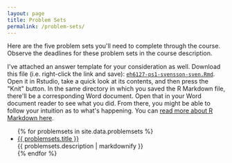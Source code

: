 ```yaml
---
layout: page
title: Problem Sets
permalink: /problem-sets/
---
```



Here are the five problem sets you'll need to complete through the course. Observe the deadlines for these problem sets in the course description.

I've attached an answer template for your consideration as well. Download this file (i.e. right-click the link and save): [`eh6127-ps1-svensson-sven.Rmd`](http://eh6127.svmiller.com/problem-sets/1/eh6127-ps1-svensson-sven.Rmd). Open it in Rstudio, take a quick look at its contents, and then press the "Knit" button. In the same directory in which you saved the R Markdown file, there'll be a corresponding Word document. Open that in your Word document reader to see what you did. From there, you might be able to follow your intuition as to what's happening. You can [read more about R Markdown here](https://bookdown.org/yihui/rmarkdown).

<ul id="archive">
{% for problemsets in site.data.problemsets %}
      <li class="archiveposturl">
        <span><a href="{{ site.url }}/problem-sets/{{ problemsets.filename }}.pdf">{{ problemsets.title }}</a></span><br>
<span class = "postlower">
{{ problemsets.description | markdownify }}</span>
      </li>
{% endfor %}
</ul>
<!--
### [Problem Set #1](http://eh6105.svmiller.com/problem-sets/1/eh6105-ps1.pdf)

The first problem set makes use of the [Systemic Banking Crises Database II](http://svmiller.com/stevedata/reference/SBCD.html) in [`{stevedata}`](http://svmiller.com/stevedata) to learn about basic data summary, data exploration, and data manipulation.


### [Problem Set #2](http://eh6105.svmiller.com/problem-sets/2/eh6105-ps2.pdf)

The second problem set makes use of the [National Epidemiologic Survey on Alcohol and Related Conditions (NESARC)](http://svmiller.com/stevedata/reference/nesarc_drinkspd.html) data set in [`{stevedata}`](http://svmiller.com/stevedata) to learn about basic descriptive statistics, recoding things, and, importantly, how you should always read the codebook.


### [Problem Set #3](http://eh6105.svmiller.com/problem-sets/3/eh6105-ps3.pdf)

The third problem set makes use of some data available in [`{peacesciencer}`](http://svmiller.com/peacesciencer) to learn bivariate ordinary least squares (OLS) regression.


### [Problem Set #4](http://eh6105.svmiller.com/problem-sets/4/eh6105-ps4.pdf)

The fourth problem set makes use of [some simple (American) presidential election data](http://svmiller.com/stevedata/reference/election_turnout.html) in [`{stevedata}`](http://svmiller.com/stevedata) to learn about simple derivations of the OLS model (e.g. controls, fixed effects).

### [Problem Set #5](http://eh6105.svmiller.com/problem-sets/5/eh6105-ps5.pdf)

The final problem set makes use of [General Social Survey (GSS) data on attitudes about government spending](http://svmiller.com/stevedata/reference/gss_spending.html) in [`{stevedata}`](http://svmiller.com/stevedata) to learn about OLS model diagnostics. Students will also have the option of bootstrapping their regression model here if they want to go hardcore in the last question. Nothing in the course plan said I couldn't have you choose this path if I wanted.  😜

-->